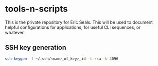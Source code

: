 # tools-n-scripts

This is the private repository for Eric Seals. This will be used to document helpful configurations for applications, for useful CLI sequences, or whatever.

## SSH key generation

```bash
ssh-keygen -f ~/.ssh/<name_of_key>_id -t rsa -b 4096 
```

